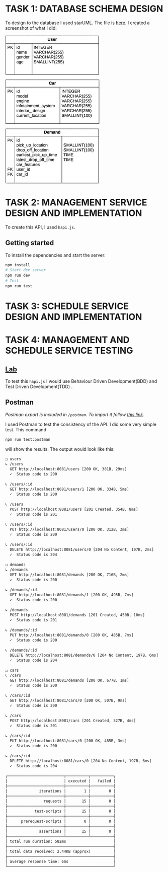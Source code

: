 # TASK 1: DATABASE SCHEMA DESIGN

To design to the database I used starUML. The file is [here](https://raw.githubusercontent.com/mathieux51/reply-demo/master/docs/database-schema-design.mdj). I created a screenshot of what I did:

<img src='https://github.com/mathieux51/reply-demo/raw/master/docs/task1.png' width='300'/>

# TASK 2: MANAGEMENT SERVICE DESIGN AND IMPLEMENTATION

To create this API, I used `hapi.js`.

## Getting started

To install the dependencies and start the server:

```bash
npm install
# Start dev server
npm run dev
# Test
npm run test
```

# TASK 3: SCHEDULE SERVICE DESIGN AND IMPLEMENTATION



# TASK 4: MANAGEMENT AND SCHEDULE SERVICE TESTING

## [Lab](https://github.com/hapijs/lab)

To test this `hapi.js` I would use Behaviour Driven Development(BDD) and Test Driven Development(TDD) .

## Postman

*Postman export is included in `/postman`. To import it follow [this link](https://www.getpostman.com/docs/v6/postman/collections/data_formats#exporting-and-importing-postman-data).*

I used Postman to test the consistency of the API. I did some very simple test. This command

```bash
npm run test:postman
```

will show the results. The output would look like this: 

```
❏ users
↳ /users
  GET http://localhost:8081/users [200 OK, 381B, 29ms]
  ✓  Status code is 200

↳ /users/:id
  GET http://localhost:8081/users/1 [200 OK, 334B, 5ms]
  ✓  Status code is 200

↳ /users
  POST http://localhost:8081/users [201 Created, 354B, 8ms]
  ✓  Status code is 201

↳ /users/:id
  PUT http://localhost:8081/users/0 [200 OK, 312B, 3ms]
  ✓  Status code is 200

↳ /users/:id
  DELETE http://localhost:8081/users/0 [204 No Content, 197B, 2ms]
  ✓  Status code is 204

❏ demands
↳ /demands
  GET http://localhost:8081/demands [200 OK, 716B, 2ms]
  ✓  Status code is 200

↳ /demands/:id
  GET http://localhost:8081/demands/1 [200 OK, 495B, 7ms]
  ✓  Status code is 200

↳ /demands
  POST http://localhost:8081/demands [201 Created, 450B, 10ms]
  ✓  Status code is 201

↳ /demands/:id
  PUT http://localhost:8081/demands/0 [200 OK, 485B, 7ms]
  ✓  Status code is 200

↳ /demands/:id
  DELETE http://localhost:8081/demands/0 [204 No Content, 197B, 6ms]
  ✓  Status code is 204

❏ cars
↳ /cars
  GET http://localhost:8081/demands [200 OK, 677B, 1ms]
  ✓  Status code is 200

↳ /cars/:id
  GET http://localhost:8081/cars/0 [200 OK, 507B, 9ms]
  ✓  Status code is 200

↳ /cars
  POST http://localhost:8081/cars [201 Created, 527B, 4ms]
  ✓  Status code is 201

↳ /cars/:id
  PUT http://localhost:8081/cars/0 [200 OK, 485B, 3ms]
  ✓  Status code is 200

↳ /cars/:id
  DELETE http://localhost:8081/cars/0 [204 No Content, 197B, 6ms]
  ✓  Status code is 204

┌─────────────────────────┬──────────┬──────────┐
│                         │ executed │   failed │
├─────────────────────────┼──────────┼──────────┤
│              iterations │        1 │        0 │
├─────────────────────────┼──────────┼──────────┤
│                requests │       15 │        0 │
├─────────────────────────┼──────────┼──────────┤
│            test-scripts │       15 │        0 │
├─────────────────────────┼──────────┼──────────┤
│      prerequest-scripts │        0 │        0 │
├─────────────────────────┼──────────┼──────────┤
│              assertions │       15 │        0 │
├─────────────────────────┴──────────┴──────────┤
│ total run duration: 582ms                     │
├───────────────────────────────────────────────┤
│ total data received: 2.44KB (approx)          │
├───────────────────────────────────────────────┤
│ average response time: 6ms                    │
└───────────────────────────────────────────────┘
```
